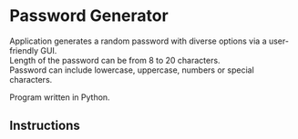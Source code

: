 # Password Generator
Application generates a random password with diverse options via a user-friendly GUI.  
Length of the password can be from 8 to 20 characters.  
Password can include lowercase, uppercase, numbers or special characters.  


Program written in Python.
## Instructions
